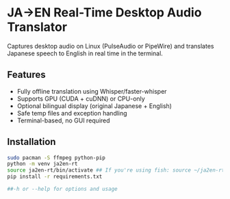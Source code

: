 # JA→EN Real-Time Desktop Audio Translator

Captures desktop audio on Linux (PulseAudio or PipeWire) and translates Japanese speech to English in real time in the terminal.

## Features
- Fully offline translation using Whisper/faster-whisper
- Supports GPU (CUDA + cuDNN) or CPU-only
- Optional bilingual display (original Japanese + English)
- Safe temp files and exception handling
- Terminal-based, no GUI required

## Installation

```bash
sudo pacman -S ffmpeg python-pip
python -m venv ja2en-rt
source ja2en-rt/bin/activate ## If you're using fish: source ~/ja2en-rt/bin/activate.fish
pip install -r requirements.txt

##-h or --help for options and usage
